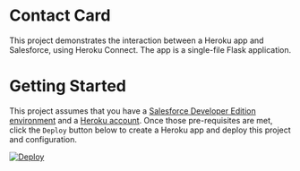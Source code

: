 # Contact Card
This project demonstrates the interaction between a Heroku app and Salesforce,
using Heroku Connect. The app is a single-file Flask application.

# Getting Started
This project assumes that you have a
[Salesforce Developer Edition environment](https://developer.salesforce.com/signup)
and a [Heroku account](https://signup.heroku.com). Once those pre-requisites
are met, click the `Deploy` button below to create a Heroku app and deploy this
project and configuration.

[![Deploy](https://www.herokucdn.com/deploy/button.svg)](https://heroku.com/deploy?template=https://github.com/shawalli/contact-card)
